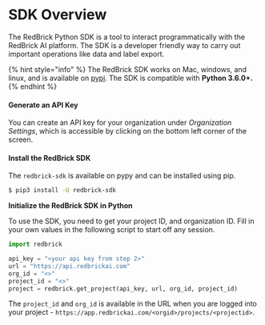 # SDK Overview

The RedBrick Python SDK is a tool to interact programmatically with the RedBrick AI platform. The SDK is a developer friendly way to carry out important operations like data and label export.

{% hint style="info" %}
The RedBrick SDK works on Mac, windows, and linux, and is available on [pypi](https://pypi.org/project/redbrick-sdk/). The SDK is compatible with **Python 3.6.0+.** 
{% endhint %}

#### **Generate an API Key**

You can create an API key for your organization under _Organization Settings_, which is accessible by clicking on the bottom left corner of the screen.

#### Install the RedBrick SDK

The `redbrick-sdk` is available on pypy and can be installed using pip.

```bash
$ pip3 install -U redbrick-sdk
```

**Initialize the RedBrick SDK in Python**

To use the SDK, you need to get your project ID, and organization ID. Fill in your own values in the following script to start off any session.

```python
import redbrick

api_key = "<your api key from step 2>"
url = "https://api.redbrickai.com"
org_id = "<>"
project_id = "<>"
project = redbrick.get_project(api_key, url, org_id, project_id)
```

The `project_id` and `org_id` is available in the URL when you are logged into your project - `https://app.redbrickai.com/<orgid>/projects/<projectid>`.



